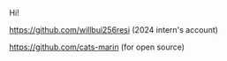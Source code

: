 Hi!

https://github.com/willbui256resi (2024 intern's account)

https://github.com/cats-marin (for open source)
